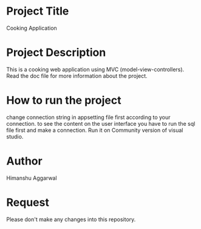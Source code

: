 # Project Title
Cooking Application

# Project Description
This is a cooking web application using MVC (model-view-controllers). Read the doc file for more information about the project.

# How to run the project
change connection string in appsetting file first according to your connection.
to see the content on the user interface you have to run the sql file first and make a connection.
Run it on Community version of visual studio.

# Author
Himanshu Aggarwal

# Request
Please don't make any changes into this repository.
